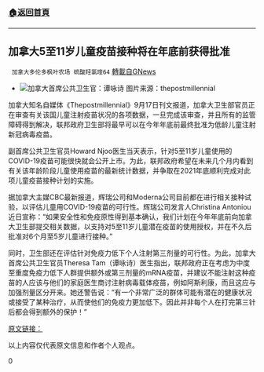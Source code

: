 ###  [:house:返回首頁](https://github.com/ourhimalayas/txt)
---


## 加拿大5至11岁儿童疫苗接种将在年底前获得批准
` 加拿大多伦多枫叶农场 硫酸羟氯喹64` [轉載自GNews](https://gnews.org/zh-hans/1538800/)

- ![](https://assets.gnews.org/wp-content/uploads/2021/09/ym-edited.jpg)加拿大首席公共卫生官：谭咏诗
 图片来源：thepostmillennial


加拿大知名自媒体《Thepostmillennial》9月17日刊文报道，加拿大卫生部官员正在审查有关该国儿童注射疫苗状况的各项数据，一旦完成该审查，并且所有的监管障碍得到解决，联邦政府卫生部将最早可以在今年年底前最终批准为低龄儿童注射新冠病毒疫苗。

副首席公共卫生官员Howard Njoo医生当天表示，针对5至11岁儿童使用的COVID-19疫苗可能很快就会公开上市。为此，联邦政府希望在未来几个月内看到有关该年龄阶段儿童使用疫苗的最新统计数据，并争取在2021年底顺利完成对此项儿童疫苗接种计划的实施。

据加拿大主媒CBC最新报道，辉瑞公司和Moderna公司目前都在进行相关接种试验，以评估儿童用COVID-19疫苗的可行性。辉瑞公司发言人Christina Antoniou近日宣称：“如果安全性和免疫原性得到基本确认，我们计划在今年年底前向加拿大卫生部提交相关数据，以支持对5至11岁儿童潜在疫苗的使用授权，并在不久后批准对6个月至5岁儿童进行接种。”

同时，卫生部还在评估针对免疫力低下个人注射第三剂量的可行性。为此，加拿大首席公共卫生官员Theresa Tam（谭咏诗）医生指出，联邦政府正在考虑为中度至重度免疫力低下人群提供额外或第三剂量的mRNA疫苗，并建议不能注射这种疫苗的人应该与他们的家庭医生商讨注射病毒载体疫苗，例如阿斯利康，而且这应与加强剂量区分开来。她还警告说：“有一个非常广泛的群体可能有潜在的健康状况或接受了某种治疗，从而使他们的免疫力更加低下。因此并非每个人在打完第三针后都会得到额外的保护！”

[原文链接：](https://thepostmillennial.com/vaccines-for-kids)

以上内容仅代表原文信息和作者个人观点。

0
